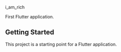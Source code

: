 i_am_rich

First Flutter application.

## Getting Started

This project is a starting point for a Flutter application.

